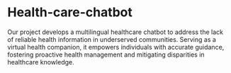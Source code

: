 # Health-care-chatbot
Our project develops a multilingual healthcare chatbot to address the lack of reliable health information in underserved communities. Serving as a virtual health companion, it empowers individuals with accurate guidance, fostering proactive health management and mitigating disparities in healthcare knowledge.​

​
